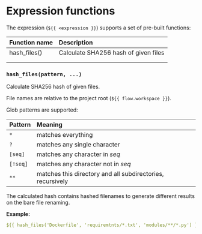# Expression functions

The expression \(`${{ <expression }}`\) supports a set of pre-built functions:

| Function name | Description |
| :--- | :--- |
| hash\_files\(\) | Calculate SHA256 hash of given files |
|  |  |
|  |  |

### `hash_files(pattern, ...)`

Calculate SHA256 hash of given files.

File names are relative to the project root \(`${{ flow.workspace }}`\).

Glob patterns are supported:

| Pattern | Meaning |
| :--- | :--- |
| `*` | matches everything |
| `?` | matches any single character |
| `[seq]` | matches any character in _seq_ |
| `[!seq]` | matches any character not in _seq_ |
| `**` | matches this directory and all subdirectories, recursively |

The calculated hash contains hashed filenames to generate different results on the bare file renaming.

**Example:**

```yaml
${{ hash_files('Dockerfile', 'requiremtnts/*.txt', 'modules/**/*.py') }}
```
